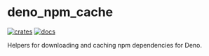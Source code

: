 # deno_npm_cache

[![crates](https://img.shields.io/crates/v/deno_npm_cache.svg)](https://crates.io/crates/deno_npm_cache)
[![docs](https://docs.rs/deno_npm_cache/badge.svg)](https://docs.rs/deno_npm_cache)

Helpers for downloading and caching npm dependencies for Deno.

